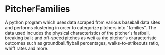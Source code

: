 # PitcherFamilies
A python program which uses data scraped from various baseball data sites and performs clustering in order to categorize pitchers into "families".  The data used includes the physical characteristics of the pitcher's fastball, breaking balls and off-speed pitches as well as the pitcher's characteristic outcomes such as groundball/flyball percentages, walks-to-strikeouts ratio, whiff rates and more.
